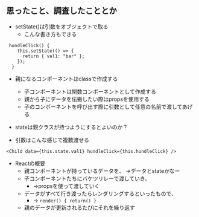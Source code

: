 ## 思ったこと、調査したこととか
- setState()は引数をオブジェクトで取る
  - こんな書き方もできる
```
 hundleClick() {
    this.setState(() => {
      return { val1: "bar" };
    });
  }
```
- 親になるコンポーネントはclassで作成する
  - 子コンポーネントは関数コンポーネントとして作成する
  - 親から子にデータを伝搬したい際はpropsを使用する
  - 子のコンポーネントを呼び出す際に引数として任意の名前で渡してあげる

- stateは親クラスが持つようにするとよいのか？

- 引数はこんな感じで複数渡せる
```
<Child data={this.state.val1} hundleClick={this.hundleClick} />
```
- Reactの概要
  - 親コンポーネントが持っているデータを、
    →データとstateかなー
  - 子コンポーネントたちにバケツリレーで渡していき、
    - →propsを使って渡していく
  - データがすべて行き渡ったらレンダリングするといったもので、
    - → ` render() { return() } `
  - 親のデータが更新されるたびにそれを繰り返す
